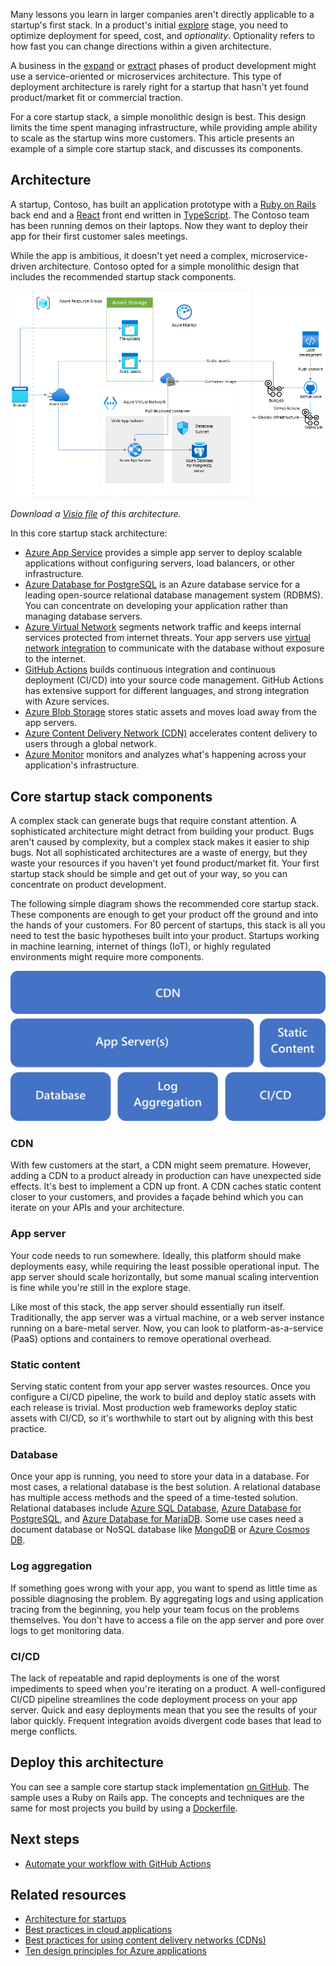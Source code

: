 Many lessons you learn in larger companies aren't directly applicable to a startup's first stack. In a product's initial [explore](../../guide/startups/startup-architecture.md#explore) stage, you need to optimize deployment for speed, cost, and *optionality*. Optionality refers to how fast you can change directions within a given architecture.

A business in the [expand](../../guide/startups/startup-architecture.md#expand) or [extract](../../guide/startups/startup-architecture.md#extract) phases of product development  might use a service-oriented or microservices architecture. This type of deployment architecture is rarely right for a startup that hasn't yet found product/market fit or commercial traction.

For a core startup stack, a simple monolithic design is best. This design limits the time spent managing infrastructure, while providing ample ability to scale as the startup wins more customers. This article presents an example of a simple core startup stack, and discusses its components.

## Architecture

A startup, Contoso, has built an application prototype with a [Ruby on Rails](https://rubyonrails.org) back end and a [React](https://reactjs.org) front end written in [TypeScript](https://www.typescriptlang.org). The Contoso team has been running demos on their laptops. Now they want to deploy their app for their first customer sales meetings.

While the app is ambitious, it doesn't yet need a complex, microservice-driven architecture. Contoso opted for a simple monolithic design that includes the recommended startup stack components.

![Diagram that shows the core startup stack architecture Contoso used to deploy their application.](images/startup-stack-architecture.png)

*Download a [Visio file](https://archcenter.blob.core.windows.net/cdn/Startup%20Stack%20Architecture.vsdx) of this architecture.*

In this core startup stack architecture:

- [Azure App Service](/azure/app-service/overview) provides a simple app server to deploy scalable applications without configuring servers, load balancers, or other infrastructure.
- [Azure Database for PostgreSQL](/azure/postgresql/overview) is an Azure database service for a leading open-source relational database management system (RDBMS). You can concentrate on developing your application rather than managing database servers.
- [Azure Virtual Network](/azure/virtual-network/virtual-networks-overview) segments network traffic and keeps internal services protected from internet threats. Your app servers use [virtual network integration](/azure/app-service/web-sites-integrate-with-vnet) to communicate with the database without exposure to the internet.
- [GitHub Actions](https://docs.github.com/actions) builds continuous integration and continuous deployment (CI/CD) into your source code management. GitHub Actions has extensive support for different languages, and strong integration with Azure services.
- [Azure Blob Storage](/azure/storage/blobs/storage-blobs-overview) stores static assets and moves load away from the app servers.
- [Azure Content Delivery Network (CDN)](/azure/cdn/cdn-overview) accelerates content delivery to users through a global network.
- [Azure Monitor](/azure/azure-monitor/overview) monitors and analyzes what's happening across your application's infrastructure.

## Core startup stack components

A complex stack can generate bugs that require constant attention. A sophisticated architecture might detract from building your product. Bugs aren't caused by complexity, but a complex stack makes it easier to ship bugs. Not all sophisticated architectures are a waste of energy, but they waste your resources if you haven't yet found product/market fit. Your first startup stack should be simple and get out of your way, so you can concentrate on product development.

The following simple diagram shows the recommended core startup stack. These components are enough to get your product off the ground and into the hands of your customers. For 80 percent of startups, this stack is all you need to test the basic hypotheses built into your product. Startups working in machine learning, internet of things (IoT), or highly regulated environments might require more components.

![A block diagram that shows a core startup stack.](images/startup-stack.png)

### CDN

With few customers at the start, a CDN might seem premature. However, adding a CDN to a product already in production can have unexpected side effects. It's best to implement a CDN up front. A CDN caches static content closer to your customers, and provides a façade behind which you can iterate on your APIs and your architecture.

### App server

Your code needs to run somewhere. Ideally, this platform should make deployments easy, while requiring the least possible operational input. The app server should scale horizontally, but some manual scaling intervention is fine while you're still in the explore stage.

Like most of this stack, the app server should essentially run itself. Traditionally, the app server was a virtual machine, or a web server instance running on a bare-metal server. Now, you can look to platform-as-a-service (PaaS) options and containers to remove operational overhead.

### Static content

Serving static content from your app server wastes resources. Once you configure a CI/CD pipeline, the work to build and deploy static assets with each release is trivial. Most production web frameworks deploy static assets with CI/CD, so it's worthwhile to start out by aligning with this best practice.

### Database

Once your app is running, you need to store your data in a database. For most cases, a relational database is the best solution. A relational database has multiple access methods and the speed of a time-tested solution. Relational databases include [Azure SQL Database](https://azure.microsoft.com/products/azure-sql/database), [Azure Database for PostgreSQL](https://azure.microsoft.com/services/postgresql), and [Azure Database for MariaDB](https://azure.microsoft.com/services/mariadb). Some use cases need a document database or NoSQL database like [MongoDB](https://www.mongodb.com/mongodb-on-azure) or [Azure Cosmos DB](https://azure.microsoft.com/services/cosmos-db).

### Log aggregation

If something goes wrong with your app, you want to spend as little time as possible diagnosing the problem. By aggregating logs and using application tracing from the beginning, you help your team focus on the problems themselves. You don't have to access a file on the app server and pore over logs to get monitoring data.

### CI/CD

The lack of repeatable and rapid deployments is one of the worst impediments to speed when you're iterating on a product. A well-configured CI/CD pipeline streamlines the code deployment process on your app server. Quick and easy deployments mean that you see the results of your labor quickly. Frequent integration avoids divergent code bases that lead to merge conflicts.

## Deploy this architecture

You can see a sample core startup stack implementation [on GitHub](https://github.com/Azure-Samples/core-startup-stack-rails). The sample uses a Ruby on Rails app. The concepts and techniques are the same for most projects you build by using a [Dockerfile](https://docs.docker.com/engine/reference/builder).

## Next steps

- [Automate your workflow with GitHub Actions](/learn/paths/automate-workflow-github-actions)

## Related resources

- [Architecture for startups](../../guide/startups/startup-architecture.md)
- [Best practices in cloud applications](../../best-practices/index-best-practices.md)
- [Best practices for using content delivery networks (CDNs)](../../best-practices/cdn.yml)
- [Ten design principles for Azure applications](../../guide/design-principles/index.md)
